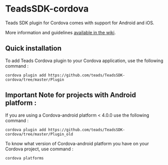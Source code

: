 # TeadsSDK-cordova

Teads SDK plugin for Cordova comes with support for Android and iOS.

More information and guidelines <a href="https://github.com/teads/TeadsSDK-cordova/wiki">available in the wiki</a>.

## Quick installation

To add Teads Cordova plugin to your Cordova application, use the following command :

  ``` cordova plugin add https://github.com/teads/TeadsSDK-cordova/tree/master/Plugin ```
  

## Important Note for projects with Android platform :

If you are using a Cordova-android platform < 4.0.0 use the following command :

  ``` cordova plugin add https://github.com/teads/TeadsSDK-cordova/tree/master/Plugin_old ```

To know what version of Cordova-android platform you have on your Cordova project, use command :

  ``` cordova platforms ``` 
